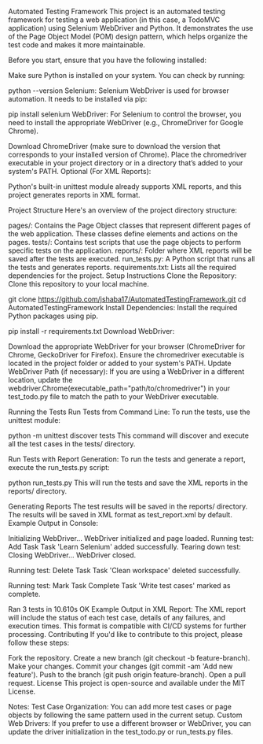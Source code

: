 Automated Testing Framework
This project is an automated testing framework for testing a web application (in this case, a TodoMVC application) using Selenium WebDriver and Python. It demonstrates the use of the Page Object Model (POM) design pattern, which helps organize the test code and makes it more maintainable.


Before you start, ensure that you have the following installed:

Make sure Python is installed on your system. You can check by running:


python --version
Selenium: Selenium WebDriver is used for browser automation. It needs to be installed via pip:


pip install selenium
WebDriver: For Selenium to control the browser, you need to install the appropriate WebDriver (e.g., ChromeDriver for Google Chrome).

Download ChromeDriver (make sure to download the version that corresponds to your installed version of Chrome).
Place the chromedriver executable in your project directory or in a directory that’s added to your system's PATH.
Optional (For XML Reports):

Python's built-in unittest module already supports XML reports, and this project generates reports in XML format.

Project Structure
Here's an overview of the project directory structure:


pages/: Contains the Page Object classes that represent different pages of the web application. These classes define elements and actions on the pages.
tests/: Contains test scripts that use the page objects to perform specific tests on the application.
reports/: Folder where XML reports will be saved after the tests are executed.
run_tests.py: A Python script that runs all the tests and generates reports.
requirements.txt: Lists all the required dependencies for the project.
Setup Instructions
Clone the Repository: Clone this repository to your local machine.


git clone https://github.com/jshaba17/AutomatedTestingFramework.git
cd AutomatedTestingFramework
Install Dependencies: Install the required Python packages using pip.


pip install -r requirements.txt
Download WebDriver:

Download the appropriate WebDriver for your browser (ChromeDriver for Chrome, GeckoDriver for Firefox).
Ensure the chromedriver executable is located in the project folder or added to your system's PATH.
Update WebDriver Path (if necessary): If you are using a WebDriver in a different location, update the webdriver.Chrome(executable_path="path/to/chromedriver") in your test_todo.py file to match the path to your WebDriver executable.

Running the Tests
Run Tests from Command Line: To run the tests, use the unittest module:


python -m unittest discover tests
This command will discover and execute all the test cases in the tests/ directory.

Run Tests with Report Generation: To run the tests and generate a report, execute the run_tests.py script:


python run_tests.py
This will run the tests and save the XML reports in the reports/ directory.

Generating Reports
The test results will be saved in the reports/ directory.
The results will be saved in XML format as test_report.xml by default.
Example Output in Console:

Initializing WebDriver...
WebDriver initialized and page loaded.
Running test: Add Task
Task 'Learn Selenium' added successfully.
Tearing down test: Closing WebDriver...
WebDriver closed.

Running test: Delete Task
Task 'Clean workspace' deleted successfully.

Running test: Mark Task Complete
Task 'Write test cases' marked as complete.

Ran 3 tests in 10.610s
OK
Example Output in XML Report:
The XML report will include the status of each test case, details of any failures, and execution times. This format is compatible with CI/CD systems for further processing.
Contributing
If you'd like to contribute to this project, please follow these steps:

Fork the repository.
Create a new branch (git checkout -b feature-branch).
Make your changes.
Commit your changes (git commit -am 'Add new feature').
Push to the branch (git push origin feature-branch).
Open a pull request.
License
This project is open-source and available under the MIT License.

Notes:
Test Case Organization: You can add more test cases or page objects by following the same pattern used in the current setup.
Custom Web Drivers: If you prefer to use a different browser or WebDriver, you can update the driver initialization in the test_todo.py or run_tests.py files.